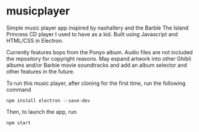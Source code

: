 # musicplayer

Simple music player app inspired by nashallery and the Barble The Island Princess CD player I used to have as a kid. Built using Javascript and HTML/CSS in Electron.

Currently features bops from the Ponyo album. Audio files are not included the repository for copyright reasons. May expand artwork into other Ghibli albums and/or Barbie movie soundtracks and add an album selector and other features in the future.



To run this music player, after cloning for the first time, run the following command
```shell
npm install electron --save-dev
```

Then, to launch the app, run
```shell
npm start
```
